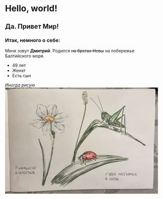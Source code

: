# Hello, world!

## Да. Привет Мир!

### Итак, немного о себе:

Меня зовут **Дмитрий**. Родился ~~на брегах Невы~~ на побережье Балтийского моря.


- 49 лет
- Женат
- Есть сын

*Иногда рисую*
![alt text](photo_2025-10-23_23-22-29.jpg)